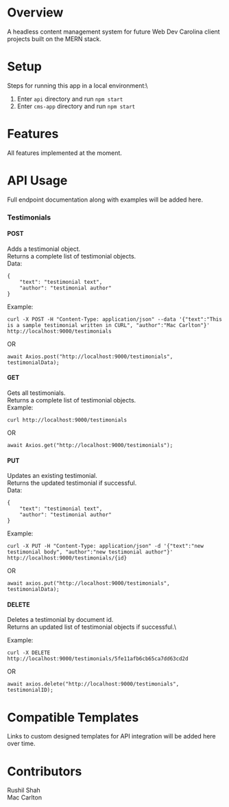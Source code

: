 # Overview
A headless content management system for future Web Dev Carolina client projects built on the MERN stack.

# Setup
Steps for running this app in a local environment:\
1. Enter `api` directory and run `npm start`
2. Enter `cms-app` directory and run `npm start`

# Features
All features implemented at the moment.

# API Usage
Full endpoint documentation along with examples will be added here.
### Testimonials
#### POST
Adds a testimonial object.\
Returns a complete list of testimonial objects.\
Data:
```
{ 
    "text": "testimonial text",
    "author": "testimonial author" 
}
```

Example:
```
curl -X POST -H "Content-Type: application/json" --data '{"text":"This is a sample testimonial written in CURL", "author":"Mac Carlton"}' http://localhost:9000/testimonials
````
OR
```
await Axios.post("http://localhost:9000/testimonials", testimonialData);
```

#### GET 
Gets all testimonials.\
Returns a complete list of testimonial objects.\
Example:
```
curl http://localhost:9000/testimonials
````
OR
```
await Axios.get("http://localhost:9000/testimonials");
```

#### PUT
Updates an existing testimonial.\
Returns the updated testimonial if successful.\
Data:
```
{ 
    "text": "testimonial text",
    "author": "testimonial author" 
}
```
Example:
```
curl -X PUT -H "Content-Type: application/json" -d '{"text":"new testimonial body", "author":"new testimonial author"}' http://localhost:9000/testimonials/{id}
```
OR
```
await axios.put("http://localhost:9000/testimonials", testimonialData);
```
#### DELETE
Deletes a testimonial by document id.\
Returns an updated list of testimonial objects if successful.\

Example:
```
curl -X DELETE http://localhost:9000/testimonials/5fe11afb6cb65ca7dd63cd2d
```
OR
```
await axios.delete("http://localhost:9000/testimonials", testimonialID);
```
# Compatible Templates
Links to custom designed templates for API integration will be added here over time.

# Contributors 
Rushil Shah\
Mac Carlton
